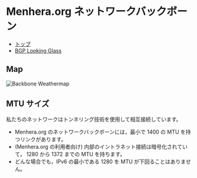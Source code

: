 # Menhera.org ネットワークバックボーン

* [トップ](/ja/)
* [BGP Looking Glass](https://looking-glass.nc.menhera.org/)

## Map

![Backbone Weathermap](https://librenms.menhera.org/plugins/Weathermap/output/backbone.png)

## MTU サイズ
私たちのネットワークはトンネリング技術を使用して相互接続しています。

* Menhera.org のネットワークバックボーンには，最小で 1400 の MTU を持つリンクがあります。
* (Menhera.org の利用者向け) 内部のイントラネット接続は暗号化されていて， 1280 から 1372 までの MTU を持ちます。
* どんな場合でも，IPv6 の最小である 1280 を MTU が下回ることはありません。

